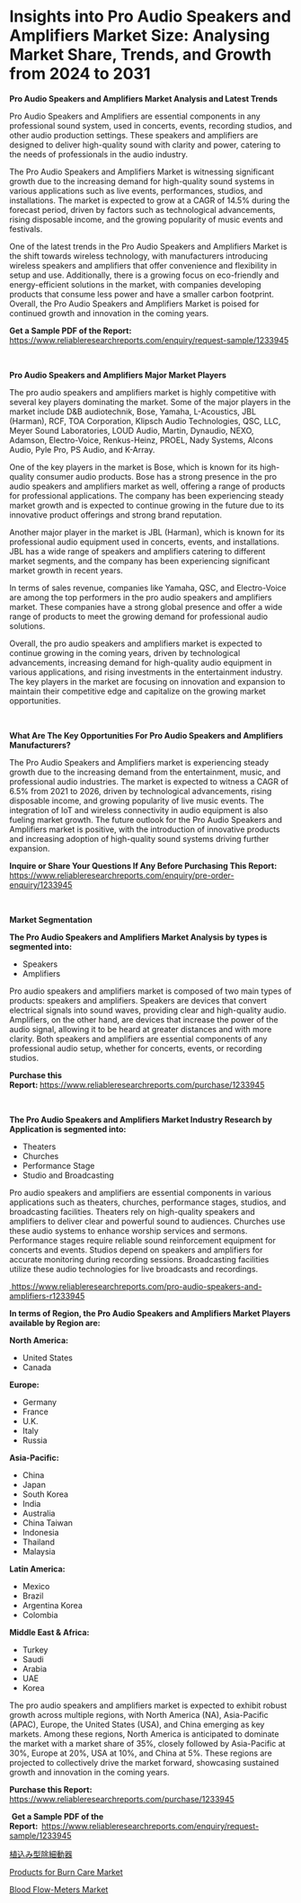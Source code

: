 <p><h1>Insights into Pro Audio Speakers and Amplifiers Market Size: Analysing Market Share, Trends, and Growth from 2024 to 2031</h1></p><p><strong>Pro Audio Speakers and Amplifiers Market Analysis and Latest Trends</strong></p>
<p><p>Pro Audio Speakers and Amplifiers are essential components in any professional sound system, used in concerts, events, recording studios, and other audio production settings. These speakers and amplifiers are designed to deliver high-quality sound with clarity and power, catering to the needs of professionals in the audio industry.</p><p>The Pro Audio Speakers and Amplifiers Market is witnessing significant growth due to the increasing demand for high-quality sound systems in various applications such as live events, performances, studios, and installations. The market is expected to grow at a CAGR of 14.5% during the forecast period, driven by factors such as technological advancements, rising disposable income, and the growing popularity of music events and festivals.</p><p>One of the latest trends in the Pro Audio Speakers and Amplifiers Market is the shift towards wireless technology, with manufacturers introducing wireless speakers and amplifiers that offer convenience and flexibility in setup and use. Additionally, there is a growing focus on eco-friendly and energy-efficient solutions in the market, with companies developing products that consume less power and have a smaller carbon footprint. Overall, the Pro Audio Speakers and Amplifiers Market is poised for continued growth and innovation in the coming years.</p></p>
<p><strong>Get a Sample PDF of the Report:&nbsp;</strong> <a href="https://www.reliableresearchreports.com/enquiry/request-sample/1233945">https://www.reliableresearchreports.com/enquiry/request-sample/1233945</a></p>
<p>&nbsp;</p>
<p><strong>Pro Audio Speakers and Amplifiers Major Market Players</strong></p>
<p><p>The pro audio speakers and amplifiers market is highly competitive with several key players dominating the market. Some of the major players in the market include D&B audiotechnik, Bose, Yamaha, L-Acoustics, JBL (Harman), RCF, TOA Corporation, Klipsch Audio Technologies, QSC, LLC, Meyer Sound Laboratories, LOUD Audio, Martin, Dynaudio, NEXO, Adamson, Electro-Voice, Renkus-Heinz, PROEL, Nady Systems, Alcons Audio, Pyle Pro, PS Audio, and K-Array.</p><p>One of the key players in the market is Bose, which is known for its high-quality consumer audio products. Bose has a strong presence in the pro audio speakers and amplifiers market as well, offering a range of products for professional applications. The company has been experiencing steady market growth and is expected to continue growing in the future due to its innovative product offerings and strong brand reputation.</p><p>Another major player in the market is JBL (Harman), which is known for its professional audio equipment used in concerts, events, and installations. JBL has a wide range of speakers and amplifiers catering to different market segments, and the company has been experiencing significant market growth in recent years.</p><p>In terms of sales revenue, companies like Yamaha, QSC, and Electro-Voice are among the top performers in the pro audio speakers and amplifiers market. These companies have a strong global presence and offer a wide range of products to meet the growing demand for professional audio solutions.</p><p>Overall, the pro audio speakers and amplifiers market is expected to continue growing in the coming years, driven by technological advancements, increasing demand for high-quality audio equipment in various applications, and rising investments in the entertainment industry. The key players in the market are focusing on innovation and expansion to maintain their competitive edge and capitalize on the growing market opportunities.</p></p>
<p>&nbsp;</p>
<p><strong>What Are The Key Opportunities For Pro Audio Speakers and Amplifiers Manufacturers?</strong></p>
<p><p>The Pro Audio Speakers and Amplifiers market is experiencing steady growth due to the increasing demand from the entertainment, music, and professional audio industries. The market is expected to witness a CAGR of 6.5% from 2021 to 2026, driven by technological advancements, rising disposable income, and growing popularity of live music events. The integration of IoT and wireless connectivity in audio equipment is also fueling market growth. The future outlook for the Pro Audio Speakers and Amplifiers market is positive, with the introduction of innovative products and increasing adoption of high-quality sound systems driving further expansion.</p></p>
<p><strong>Inquire or Share Your Questions If Any Before Purchasing This Report:</strong> <a href="https://www.reliableresearchreports.com/enquiry/pre-order-enquiry/1233945">https://www.reliableresearchreports.com/enquiry/pre-order-enquiry/1233945</a></p>
<p>&nbsp;</p>
<p><strong>Market Segmentation</strong></p>
<p><strong>The Pro Audio Speakers and Amplifiers Market Analysis by types is segmented into:</strong></p>
<p><ul><li>Speakers</li><li>Amplifiers</li></ul></p>
<p><p>Pro audio speakers and amplifiers market is composed of two main types of products: speakers and amplifiers. Speakers are devices that convert electrical signals into sound waves, providing clear and high-quality audio. Amplifiers, on the other hand, are devices that increase the power of the audio signal, allowing it to be heard at greater distances and with more clarity. Both speakers and amplifiers are essential components of any professional audio setup, whether for concerts, events, or recording studios.</p></p>
<p><strong>Purchase this Report:&nbsp;</strong><a href="https://www.reliableresearchreports.com/purchase/1233945">https://www.reliableresearchreports.com/purchase/1233945</a></p>
<p>&nbsp;</p>
<p><strong>The Pro Audio Speakers and Amplifiers Market Industry Research by Application is segmented into:</strong></p>
<p><ul><li>Theaters</li><li>Churches</li><li>Performance Stage</li><li>Studio and Broadcasting</li></ul></p>
<p><p>Pro audio speakers and amplifiers are essential components in various applications such as theaters, churches, performance stages, studios, and broadcasting facilities. Theaters rely on high-quality speakers and amplifiers to deliver clear and powerful sound to audiences. Churches use these audio systems to enhance worship services and sermons. Performance stages require reliable sound reinforcement equipment for concerts and events. Studios depend on speakers and amplifiers for accurate monitoring during recording sessions. Broadcasting facilities utilize these audio technologies for live broadcasts and recordings.</p></p>
<p><a href="https://www.reliableresearchreports.com/pro-audio-speakers-and-amplifiers-r1233945">&nbsp;https://www.reliableresearchreports.com/pro-audio-speakers-and-amplifiers-r1233945</a></p>
<p><strong>In terms of Region, the Pro Audio Speakers and Amplifiers Market Players available by Region are:</strong></p>
<p>
    <p> <strong> North America: </strong>
        <ul>
            <li>United States</li>
            <li>Canada</li>
        </ul>
        </p> 
    <p> <strong> Europe: </strong>
        <ul>
            <li>Germany</li>
            <li>France</li>
            <li>U.K.</li>
            <li>Italy</li>
            <li>Russia</li>
        </ul>
        </p> 
    <p> <strong> Asia-Pacific: </strong>
        <ul>
            <li>China</li>
            <li>Japan</li>
            <li>South Korea</li>
            <li>India</li>
            <li>Australia</li>
            <li>China Taiwan</li>
            <li>Indonesia</li>
            <li>Thailand</li>
            <li>Malaysia</li>
        </ul>
        </p> 
    <p> <strong> Latin America: </strong>
        <ul>
            <li>Mexico</li>
            <li>Brazil</li>
            <li>Argentina Korea</li>
            <li>Colombia</li>
        </ul>
        </p> 
    <p> <strong> Middle East & Africa: </strong>
        <ul>
            <li>Turkey</li>
            <li>Saudi</li>
            <li>Arabia</li>
            <li>UAE</li>
            <li>Korea</li>
        </ul>
    </p>
    </p>
<p><p>The pro audio speakers and amplifiers market is expected to exhibit robust growth across multiple regions, with North America (NA), Asia-Pacific (APAC), Europe, the United States (USA), and China emerging as key markets. Among these regions, North America is anticipated to dominate the market with a market share of 35%, closely followed by Asia-Pacific at 30%, Europe at 20%, USA at 10%, and China at 5%. These regions are projected to collectively drive the market forward, showcasing sustained growth and innovation in the coming years.</p></p>
<p><strong>Purchase this Report: </strong><a href="https://www.reliableresearchreports.com/purchase/1233945">https://www.reliableresearchreports.com/purchase/1233945</a></p>
<p>&nbsp;<strong>Get a Sample PDF of the Report:&nbsp;&nbsp;</strong><a href="https://www.reliableresearchreports.com/enquiry/request-sample/1233945">https://www.reliableresearchreports.com/enquiry/request-sample/1233945</a></p>
<p><strong></strong></p>
<p><p><a href="https://github.com/tubbs463/Market-Research-Report-List-2/blob/main/3405106127004.md">植込み型除細動器</a></p><p><a href="https://github.com/irfadac/Market-Research-Report-List-4/blob/main/products-for-burn-care-market.md">Products for Burn Care Market</a></p><p><a href="https://github.com/myacatherineblakecaczo9vcsw/Market-Research-Report-List-3/blob/main/blood-flow-meters-market.md">Blood Flow-Meters Market</a></p></p>